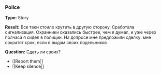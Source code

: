 ### Police
**Type:** Story

**Result:** Все таки стоило крутить в другую сторону. Сработала сигнализация. Охранники оказались быстрее, чем я думал, и уже через полчаса я сидел в полиции. На допросе мне предложили сделку: мне сократят срок, если я выдам своих подельников

**Question:** Сдать ли своих?

- [[Report them]]
- [[Keep silence]]

